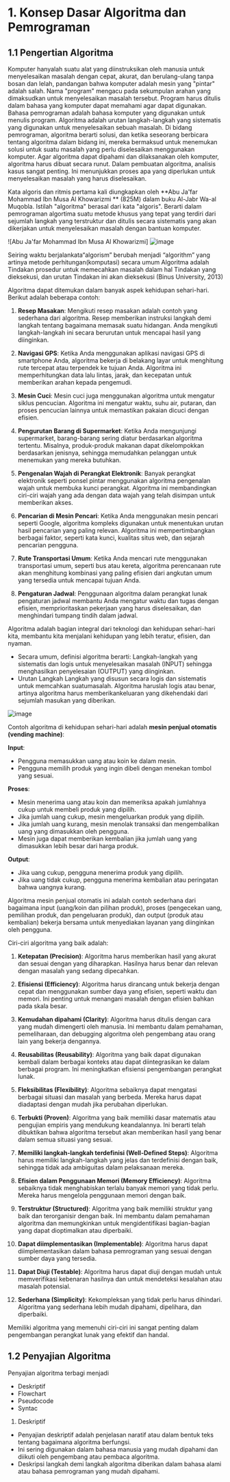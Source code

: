 # 1. Konsep Dasar Algoritma dan Pemrograman

## 1.1 Pengertian Algoritma
Komputer hanyalah suatu alat yang diinstruksikan oleh manusia untuk menyelesaikan masalah dengan cepat, akurat, dan berulang-ulang tanpa bosan dan lelah, pandangan bahwa komputer adalah mesin yang "pintar" adalah salah. Nama "program" mengacu pada sekumpulan arahan yang dimaksudkan untuk menyelesaikan masalah tersebut. Program harus ditulis dalam bahasa yang komputer dapat memahami agar dapat digunakan. Bahasa pemrograman adalah bahasa komputer yang digunakan untuk menulis program. Algoritma adalah urutan langkah-langkah yang sistematis yang digunakan untuk menyelesaikan sebuah masalah. Di bidang pemrograman, algoritma berarti solusi, dan ketika seseorang berbicara tentang algoritma dalam bidang ini, mereka bermaksud untuk menemukan solusi untuk suatu masalah yang perlu diselesaikan menggunakan komputer. Agar algoritma dapat dipahami dan dilaksanakan oleh komputer, algoritma harus dibuat secara runut. Dalam pembuatan algoritma, analisis kasus sangat penting. Ini menunjukkan proses apa yang diperlukan untuk menyelesaikan masalah yang harus diselesaikan.

Kata algoris dan ritmis pertama kali diungkapkan oleh **Abu Ja'far Mohammad Ibn Musa Al Khowarizmi ** (825M) dalam buku Al-Jabr Wa-al Muqobla. Istilah "algoritma" berasal dari kata "algoris". Berarti dalam pemrograman algortima suatu metode khusus yang tepat yang terdiri dari sejumlah langkah yang terstruktur dan ditulis secara sistematis yang akan dikerjakan untuk menyelesaikan masalah dengan bantuan komputer.

![Abu Ja'far Mohammad Ibn Musa Al Khowarizmi]
![image](https://github.com/regitapermata30/Modul-Algoritma-Pemrograman/assets/46920825/6b3847f4-daac-43fa-a234-b0d6328439cd)

Seiring waktu berjalankata“algorism” berubah menjadi “algorithm” yang artinya metode perhitungan(komputasi) secara umum
Algoritma adalah Tindakan prosedur untuk memecahkan masalah dalam hal Tindakan yang dieksekusi, dan urutan Tindakan ini akan dieksekusi (Binus University, 2013) 

Algoritma dapat ditemukan dalam banyak aspek kehidupan sehari-hari. Berikut adalah beberapa contoh:

1. **Resep Masakan**: Mengikuti resep masakan adalah contoh yang sederhana dari algoritma. Resep memberikan instruksi langkah demi langkah tentang bagaimana memasak suatu hidangan. Anda mengikuti langkah-langkah ini secara berurutan untuk mencapai hasil yang diinginkan.

2. **Navigasi GPS**: Ketika Anda menggunakan aplikasi navigasi GPS di smartphone Anda, algoritma bekerja di belakang layar untuk menghitung rute tercepat atau terpendek ke tujuan Anda. Algoritma ini memperhitungkan data lalu lintas, jarak, dan kecepatan untuk memberikan arahan kepada pengemudi.

3. **Mesin Cuci**: Mesin cuci juga menggunakan algoritma untuk mengatur siklus pencucian. Algoritma ini mengatur waktu, suhu air, putaran, dan proses pencucian lainnya untuk memastikan pakaian dicuci dengan efisien.

4. **Pengurutan Barang di Supermarket**: Ketika Anda mengunjungi supermarket, barang-barang sering diatur berdasarkan algoritma tertentu. Misalnya, produk-produk makanan dapat dikelompokkan berdasarkan jenisnya, sehingga memudahkan pelanggan untuk menemukan yang mereka butuhkan.

5. **Pengenalan Wajah di Perangkat Elektronik**: Banyak perangkat elektronik seperti ponsel pintar menggunakan algoritma pengenalan wajah untuk membuka kunci perangkat. Algoritma ini membandingkan ciri-ciri wajah yang ada dengan data wajah yang telah disimpan untuk memberikan akses.

6. **Pencarian di Mesin Pencari**: Ketika Anda menggunakan mesin pencari seperti Google, algoritma kompleks digunakan untuk menentukan urutan hasil pencarian yang paling relevan. Algoritma ini mempertimbangkan berbagai faktor, seperti kata kunci, kualitas situs web, dan sejarah pencarian pengguna.

7. **Rute Transportasi Umum**: Ketika Anda mencari rute menggunakan transportasi umum, seperti bus atau kereta, algoritma perencanaan rute akan menghitung kombinasi yang paling efisien dari angkutan umum yang tersedia untuk mencapai tujuan Anda.

8. **Pengaturan Jadwal**: Penggunaan algoritma dalam perangkat lunak pengaturan jadwal membantu Anda mengatur waktu dan tugas dengan efisien, memprioritaskan pekerjaan yang harus diselesaikan, dan menghindari tumpang tindih dalam jadwal.

Algoritma adalah bagian integral dari teknologi dan kehidupan sehari-hari kita, membantu kita menjalani kehidupan yang lebih teratur, efisien, dan nyaman.

* Secara umum, definisi algoritma berarti: Langkah-langkah yang sistematis dan logis untuk menyelesaikan masalah (INPUT) sehingga menghasilkan penyelesaian (OUTPUT) yang diinginkan.
* Urutan Langkah Langkah yang disusun secara logis dan sistematis untuk memcahkan suatumasalah. Algoritma haruslah logis atau benar, artinya algoritma harus memberikankeluaran yang dikehendaki dari sejumlah masukan yang diberikan.
 
![image](https://github.com/regitapermata30/Modul-Algoritma-Pemrograman/assets/46920825/1d027663-a91f-413c-b12f-b50866c5e636)

Contoh algoritma di kehidupan sehari-hari adalah **mesin penjual otomatis (vending machine)**:

**Input**:
- Pengguna memasukkan uang atau koin ke dalam mesin.
- Pengguna memilih produk yang ingin dibeli dengan menekan tombol yang sesuai.

**Proses**:
- Mesin menerima uang atau koin dan memeriksa apakah jumlahnya cukup untuk membeli produk yang dipilih.
- Jika jumlah uang cukup, mesin mengeluarkan produk yang dipilih.
- Jika jumlah uang kurang, mesin menolak transaksi dan mengembalikan uang yang dimasukkan oleh pengguna.
- Mesin juga dapat memberikan kembalian jika jumlah uang yang dimasukkan lebih besar dari harga produk.

**Output**:
- Jika uang cukup, pengguna menerima produk yang dipilih.
- Jika uang tidak cukup, pengguna menerima kembalian atau peringatan bahwa uangnya kurang.

Algoritma mesin penjual otomatis ini adalah contoh sederhana dari bagaimana input (uang/koin dan pilihan produk), proses (pengecekan uang, pemilihan produk, dan pengeluaran produk), dan output (produk atau kembalian) bekerja bersama untuk menyediakan layanan yang diinginkan oleh pengguna.

Ciri-ciri algoritma yang baik adalah:

1. **Ketepatan (Precision)**: Algoritma harus memberikan hasil yang akurat dan sesuai dengan yang diharapkan. Hasilnya harus benar dan relevan dengan masalah yang sedang dipecahkan.

2. **Efisiensi (Efficiency)**: Algoritma harus dirancang untuk bekerja dengan cepat dan menggunakan sumber daya yang efisien, seperti waktu dan memori. Ini penting untuk menangani masalah dengan efisien bahkan pada skala besar.

3. **Kemudahan dipahami (Clarity)**: Algoritma harus ditulis dengan cara yang mudah dimengerti oleh manusia. Ini membantu dalam pemahaman, pemeliharaan, dan debugging algoritma oleh pengembang atau orang lain yang bekerja dengannya.

4. **Reusabilitas (Reusability)**: Algoritma yang baik dapat digunakan kembali dalam berbagai konteks atau dapat diintegrasikan ke dalam berbagai program. Ini meningkatkan efisiensi pengembangan perangkat lunak.

5. **Fleksibilitas (Flexibility)**: Algoritma sebaiknya dapat mengatasi berbagai situasi dan masalah yang berbeda. Mereka harus dapat diadaptasi dengan mudah jika perubahan diperlukan.

6. **Terbukti (Proven)**: Algoritma yang baik memiliki dasar matematis atau pengujian empiris yang mendukung keandalannya. Ini berarti telah dibuktikan bahwa algoritma tersebut akan memberikan hasil yang benar dalam semua situasi yang sesuai.

7. **Memiliki langkah-langkah terdefinisi (Well-Defined Steps)**: Algoritma harus memiliki langkah-langkah yang jelas dan terdefinisi dengan baik, sehingga tidak ada ambiguitas dalam pelaksanaan mereka.

8. **Efisien dalam Penggunaan Memori (Memory Efficiency)**: Algoritma sebaiknya tidak menghabiskan terlalu banyak memori yang tidak perlu. Mereka harus mengelola penggunaan memori dengan baik.

9. **Terstruktur (Structured)**: Algoritma yang baik memiliki struktur yang baik dan terorganisir dengan baik. Ini membantu dalam pemahaman algoritma dan memungkinkan untuk mengidentifikasi bagian-bagian yang dapat dioptimalkan atau diperbaiki.

10. **Dapat diimplementasikan (Implementable)**: Algoritma harus dapat diimplementasikan dalam bahasa pemrograman yang sesuai dengan sumber daya yang tersedia.

11. **Dapat Diuji (Testable)**: Algoritma harus dapat diuji dengan mudah untuk memverifikasi kebenaran hasilnya dan untuk mendeteksi kesalahan atau masalah potensial.

12. **Sederhana (Simplicity)**: Kekompleksan yang tidak perlu harus dihindari. Algoritma yang sederhana lebih mudah dipahami, dipelihara, dan diperbaiki.

Memiliki algoritma yang memenuhi ciri-ciri ini sangat penting dalam pengembangan perangkat lunak yang efektif dan handal.

## 1.2 Penyajian Algoritma

Penyajian algoritma terbagi menjadi 
* Deskriptif
* Flowchart
* Pseudocode
* Syntac

1. Deskriptif
* Penyajian deskriptif adalah penjelasan naratif atau dalam bentuk teks tentang bagaimana algoritma berfungsi.
* Ini sering digunakan dalam bahasa manusia yang mudah dipahami dan diikuti oleh pengembang atau pembaca algoritma.
* Deskripsi langkah demi langkah algoritma diberikan dalam bahasa alami atau bahasa pemrograman yang mudah dipahami.